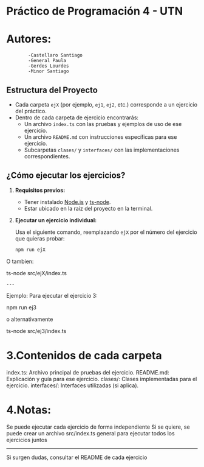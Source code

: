 # Práctico de Programación 4 - UTN

# Autores:
            -Castellaro Santiago
            -General Paula
            -Gerdes Lourdes
            -Minor Santiago

## Estructura del Proyecto


- Cada carpeta `ejX` (por ejemplo, `ej1`, `ej2`, etc.) corresponde a un ejercicio del práctico.
- Dentro de cada carpeta de ejercicio encontrarás:
  - Un archivo `index.ts` con las pruebas y ejemplos de uso de ese ejercicio.
  - Un archivo `README.md` con instrucciones específicas para ese ejercicio.
  - Subcarpetas `clases/` y `interfaces/` con las implementaciones correspondientes.

## ¿Cómo ejecutar los ejercicios?

1. **Requisitos previos:**
   - Tener instalado [Node.js](https://nodejs.org/) y [ts-node](https://typestrong.org/ts-node/).
   - Estar ubicado en la raíz del proyecto en la terminal.

2. **Ejecutar un ejercicio individual:**

   Usa el siguiente comando, reemplazando `ejX` por el número del ejercicio que quieras probar:

   ```bash
   npm run ejX

O tambien:

   ts-node src/ejX/index.ts

    ---

   Ejemplo: Para ejecutar el ejercicio 3:

   npm run ej3

   o alternativamente

   ts-node src/ej3/index.ts

# 3.Contenidos de cada carpeta

index.ts: Archivo principal de pruebas del ejercicio.
README.md: Explicación y guía para ese ejercicio.
clases/: Clases implementadas para el ejercicio.
interfaces/: Interfaces utilizadas (si aplica).

# 4.Notas:

Se puede ejecutar cada ejercicio de forma independiente
Si se quiere, se puede crear un archivo src/index.ts general para ejecutar todos los ejercicios juntos

---

Si surgen dudas, consultar el README de cada ejercicio